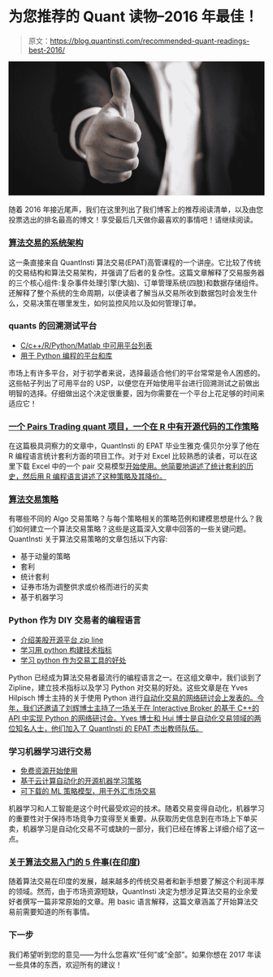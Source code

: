 # 为您推荐的 Quant 读物–2016 年最佳！

> 原文：<https://blog.quantinsti.com/recommended-quant-readings-best-2016/>

![Recommended Quant Readings for you – Best of 2016!](img/605d24542346fa20b3efaedda75756d0.png)

随着 2016 年接近尾声，我们在这里列出了我们博客上的推荐阅读清单，以及由您投票选出的排名最高的博文！享受最后几天做你最喜欢的事情吧！请继续阅读。

### [算法交易的系统架构](https://blog.quantinsti.com/algorithmic-trading-system-architecture/)

这一条直接来自 QuantInsti 算法交易(EPAT)高管课程的一个讲座。它比较了传统的交易结构和算法交易架构，并强调了后者的复杂性。这篇文章解释了交易服务器的三个核心组件:复杂事件处理引擎(大脑)、订单管理系统(四肢)和数据存储组件。还解释了整个系统的生命周期，以便读者了解当从交易所收到数据包时会发生什么，交易决策在哪里发生，如何监控风险以及如何管理订单。

### quants 的回溯测试平台

*   [C/c++/R/Python/Matlab 中可用平台列表](https://blog.quantinsti.com/top-backtesting-platforms-for-quants/)
*   [用于 Python 编程的平台和库](https://blog.quantinsti.com/python-trading-library/)

市场上有许多平台，对于初学者来说，选择最适合他们的平台常常是令人困惑的。这些帖子列出了可用平台的 USP，以便您在开始使用平台进行回溯测试之前做出明智的选择。仔细做出这个决定很重要，因为你需要在一个平台上花足够的时间来适应它！

### [一个 Pairs Trading quant 项目，一个在 R 中有开源代码的工作策略](https://blog.quantinsti.com/epat-project-jacques-statistical-arbitrage/)

在这篇极具洞察力的文章中，QuantInsti 的 EPAT 毕业生雅克·儒贝尔分享了他在 R 编程语言统计套利方面的项目工作。对于对 Excel 比较熟悉的读者，可以在这里下载 Excel 中的一个 pair 交易模型[开始使用。他简要地讲述了统计套利的历史，然后用 R 编程语言讲述了这种策略及其降价。](https://blog.quantinsti.com/pair-trading-strategy-excel-model/)

### [算法交易策略](https://blog.quantinsti.com/algorithmic-trading-strategies/)

有哪些不同的 Algo 交易策略？与每个策略相关的策略范例和建模思想是什么？我们如何建立一个算法交易策略？这些是这篇深入文章中回答的一些关键问题。QuantInsti 关于算法交易策略的文章包括以下内容:

*   基于动量的策略
*   套利
*   统计套利
*   证券市场为调整供求或价格而进行的买卖
*   基于机器学习

### Python 作为 DIY 交易者的编程语言

*   [介绍美股开源平台 zip line](https://blog.quantinsti.com/introduction-zipline-python/)
*   [学习用 python 构建技术指标](https://blog.quantinsti.com/build-technical-indicators-in-python/)
*   [学习 python 作为交易工具的好处](https://blog.quantinsti.com/python-trading/)

Python 已经成为算法交易者最流行的编程语言之一。在这组文章中，我们谈到了 Zipline，建立技术指标以及学习 Python 对交易的好处。这些文章是在 Yves Hilpisch 博士主持的关于使用 Python 进行[自动化交易的网络研讨会上发表的。今年，我们还邀请了刘辉博士主持了一场关于在 Interactive Broker 的基于 C++的 API 中实现 Python 的网络研讨会。Yves 博士和 Hui 博士是自动化交易领域的两位知名人士，他们加入了 QuantInsti 的 EPAT 杰出教师队伍。](https://blog.quantinsti.com/automated-trading-with-python-webinar/)

### 学习机器学习进行交易

*   [免费资源开始使用](https://blog.quantinsti.com/free-resources-learn-machine-learning-trading/)
*   [基于云计算自动化的开源机器学习策略](https://blog.quantinsti.com/epat-project-automated-trading-maxime-fages-derek-wong/)
*   [可下载的 ML 策略模型，用于外汇市场交易](https://blog.quantinsti.com/machine-learning-application-forex-markets-working-models/)

机器学习和人工智能是这个时代最受欢迎的技术。随着交易变得自动化，机器学习的重要性对于保持市场竞争力变得至关重要。从获取历史信息到在市场上下单买卖，机器学习是自动化交易不可或缺的一部分，我们已经在博客上详细介绍了这一点。

### [关于算法交易入门的 5 件事(在印度)](https://blog.quantinsti.com/5-things-know-starting-algorithmic-trading/)

随着算法交易在印度的发展，越来越多的传统交易者和新手想要了解这个利润丰厚的领域。然而，由于市场资源短缺，QuantInsti 决定为想涉足算法交易的业余爱好者撰写一篇非常原始的文章。用 basic 语言解释，这篇文章涵盖了开始算法交易前需要知道的所有事情。

### 下一步

我们希望听到您的意见——为什么您喜欢“任何”或“全部”。如果你想在 2017 年读一些具体的东西，欢迎所有的建议！